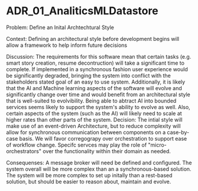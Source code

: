 
# ADR_01_AnaliticsMLDatastore
Problem: Define an Inital Archtechtural Style

Context:  Defining an architectural style before development begins will allow a framework to help inform future decisions

Discussion: The requirements for this software mean that certain tasks (e.g. smart story creation, resume decontruction)
will take a significant time to complete. If implemented in a synchronous fashion user experience would be significantly degraded, 
bringing the system into conflict with the stakeholders stated goal of an easy to use system.  Additionally, it is likely that the AI and 
Machine learning aspects of the software will evolve and significantly change over time and would benefit from an architectural style that 
is well-suited to evolvibility. Being able to abtract AI into bounded services seems likely to support the system's ability to evolve as well. Also, certain aspects of the system (such as the AI) will likely need to scale at higher rates than other parts of the system. 
Decision: The intial style will make use of an event-driven Architecture, but to reduce complexity will allow for synchronous communication between components on a case-by-case basis.  We will favor corregograpy over orchestration to support ease of workflow change.  Specifc servces may play the role of "micro-orchestrators" over the functionality within their domain as needed.

Consequenses: A message broker will need be defined and configured.  The system overall will be more complex than an a synchronous-based solution.
The system will be more complex to set up initally than a rest-based solution, but should be easier to reason about, maintain and evolve.  

